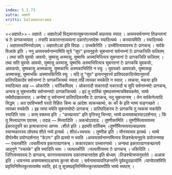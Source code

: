 ```yaml
---
index: 5.3.73
sutra: अज्ञाते
vritti: balamanorama
---
```


<<अज्ञाते>> - अज्ञाते । अज्ञातेऽर्थे विद्यमानात्सुबन्तात्स्वार्थे कप्रत्ययः स्यात् । अव्ययसर्वनाम्ना तिङन्तानां च टेः प्रागकच्स्यात् । तत्रापि ककारान्ताव्ययानां दकारोऽन्तादेशः स्यादित्यर्थः । कस्यायमिति । स्यादित्यर्थः । अज्ञातत्वाभिनयोऽयम् । अज्ञातोऽआ इति विग्रहः । उच्चकैरिति । उच्चैरित्यव्ययस्य टेः प्रागकच् । सर्वके विआके इति । ननु अव्ययसर्वनाम्नामिति सूत्रे "सुप" इत्यनुवृत्तेः सुबन्तानां सर्वनाम्नां टेः प्रागकजिति फलितम् । तथा सति युवयोः आवयोः, युष्मासु अस्मासु, युष्माभिः अस्माभिरित्यत्र सुबन्तानां टेः प्रागकजिति फलितम् । तथा सति युवयोः आवयोः, युष्मासु अस्मासु, युष्माभिः अस्माभिरित्यत्र सुबन्तानां टेः प्रागकचि युवकयोः, आवकयोः, युष्मकासु अस्मकासु, युष्मकाभिः अस्मकाभिरिति न स्युः । युवयकोः आवयकोः, युष्मासकु अस्मासकु, युष्माभकिः अस्माभकिरिति स्युः । यदि तु "सुप" इत्यननुवर्त्त्य प्रातिपदकादित्येवानुवर्त्त्यं प्रातिपदिकादेव सर्वनाम्नां टेः प्रागकजित्यर्थः स्यात् तर्हिं त्वयका मयकेति न स्यात् । त्वकया, मकया इति स्यादित्यत आह — ओकारेति । वार्तिकमिदम् । ओकारादौ सकारादौ भकारादौ च सुपि सर्वनाम्नष्टेः प्रागकच्, अन्यत्र तु सुबन्तस्यैव सर्वनाम्नष्टेः प्रागकजित्यर्थः । इदं तु वार्तिकं युष्मदस्मन्मात्रविषयकमेव, भाष्ये तथैवौदाह्मतत्वात् । अन्येषां तु सर्वनाम्नां प्रातिपदिकस्यैव टेः प्रागकच्, नतु सुबन्तानाम् । तेन सर्वकेणेत्यादि सिद्धम् । अत एवविभक्तौ परतो विहितः किमः क आदेशः साकच्कार्थः, कः कौ के इति भाष्यं सङ्गच्छते । त्वयका मयकेति । इह त्वया मयेति सुबन्तयोष्टेः प्रागकच् । प्रातिपदिकस्य टेः प्रागकचि तु त्वकया मकयेति स्यादिति भावः । काम् वक्तव्य इति । "काम्प्रत्यय" इति वृत्तिस्तु चिन्त्या, भाष्ये प्रत्ययशब्दस्याऽदर्शनात् । किं तु मित्त्वादागम एवायम् । तदाह — मित्त्वादिति । अकचोऽपवादः । तूष्णीकामिति । तूष्णीमित्यव्ययस्य ईकारादुपरि का इत्याकारान्त आगमः ।शीले इति । इदमपि वार्तिकम् ।तूष्णी॑मित्यव्ययात्कप्रत्ययः स्यान्मकारस्य लोपश्च शीले गम्ये इत्यर्थः । शीलं=स्वभावः । तूष्णीक इति । मौनस्वभाव इत्यर्थः । भाष्ये दीर्घस्यैव प्रयोगदर्शनात् "केऽणः" इति ह्यस्वो न भवति ।अव्ययसर्वनाम्ना॑मित्यत्र तिङश्चेत्यनुवृत्तेः प्रयोजनमाह — पचतकीति ।पचती॑त्यत्र इकारात्प्रागकच् । ककारदकार उच्चारणार्थः । अन्यथा इकारात्प्रागकच्प्रत्यये आद्गुणे "पचतके" इति स्यादिति भावः । जल्पतकीति ।जल्पती॑त्यस्य टेः प्रागकच् । धकिदिति ।धि॑गित्यव्ययस्य टेः प्रागकच्, कान्तस्याव्ययस्य दकारश्चान्तादेश इति बोध्यम् ।तिङश्चे॑त्यप्यनुवर्तते । अआक इति । धावनस्य असम्यक्त्वादआस्य कुत्सा बोध्या । सर्वनामाव्ययतिङन्तानि पूर्ववदुदाहार्याणि ।याप्येपाश॑विति प्रवृत्तिनिमित्तकुत्सायामेव भवति, इदं तु सूत्रमप्रवृत्तिनिमित्तकुत्सायामपीति भाष्ये स्पष्टम् । 